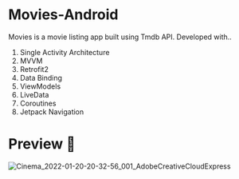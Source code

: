 # Movies-Android

Movies is a movie listing app built using Tmdb API. Developed with..

1. Single Activity Architecture
2. MVVM
3. Retrofit2
4. Data Binding
5. ViewModels
6. LiveData
7. Coroutines
8. Jetpack Navigation


# Preview 👀



![Cinema_2022-01-20-20-32-56_001_AdobeCreativeCloudExpress](https://user-images.githubusercontent.com/11904631/150367048-c0b6b9ce-ef6e-478c-9b48-6e653b14c139.gif)

